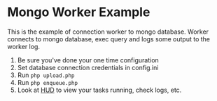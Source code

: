 # Mongo Worker Example

This is the example of connection worker to mongo database. Worker connects to mongo database, exec query and logs some output to the worker log.

1. Be sure you've done your one time configuration
2. Set database connection credentials in config.ini
3. Run `php upload.php`
4. Run `php enqueue.php`
5. Look at [HUD](https://hud.iron.io) to view your tasks running, check logs, etc.
